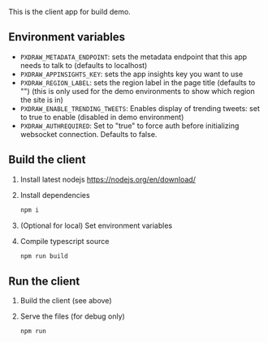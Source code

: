 This is the client app for build demo.

## Environment variables

- `PXDRAW_METADATA_ENDPOINT`: sets the metadata endpoint that this app needs to talk to (defaults to localhost)
- `PXDRAW_APPINSIGHTS_KEY`: sets the app insights key you want to use
- `PXDRAW_REGION_LABEL`: sets the region label in the page title (defaults to "") (this is only used for the demo environments to show which region the site is in)
- `PXDRAW_ENABLE_TRENDING_TWEETS`: Enables display of trending tweets: set to true to enable (disabled in demo environment)
- `PXDRAW_AUTHREQUIRED`: Set to "true" to force auth before initializing websocket connection. Defaults to false.

## Build the client

1) Install latest nodejs
https://nodejs.org/en/download/
2) Install dependencies

    ```bash
    npm i
    ```

3) (Optional for local) Set environment variables

3) Compile typescript source

    ```bash
    npm run build
    ```

## Run the client

1. Build the client (see above)

2. Serve the files (for debug only)

    ```bash
    npm run
    ```
